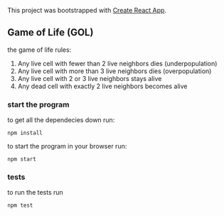 This project was bootstrapped with [Create React App](https://github.com/facebookincubator/create-react-app).

## Game of Life (GOL)

the game of life rules:
1. Any live cell with fewer than 2 live neighbors dies (underpopulation)
2. Any live cell with more than 3 live neighbors dies (overpopulation)
3. Any live cell with 2 or 3 live neighbors stays alive
4. Any dead cell with exactly 2 live neighbors becomes alive

### start the program
to get all the dependecies down run:
```
npm install
```

to start the program in your browser run:
```
npm start
```

### tests
to run the tests run
```
npm test
```

